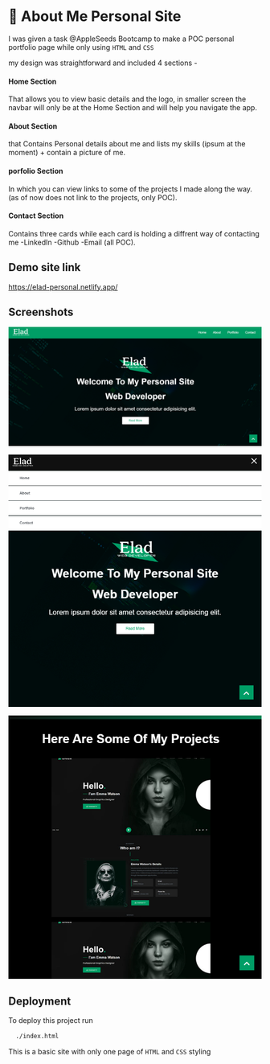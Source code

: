 
# 🚀 About Me Personal Site
I was given a task @AppleSeeds Bootcamp to make a POC personal portfolio page while only using ```HTML``` and ```CSS```

my design was straightforward and included 4 sections -


#### Home Section 
That allows you to view basic details and the logo, in smaller screen the navbar will only be at the Home Section and will help you navigate the app.

#### About Section
that Contains Personal details about me and lists my skills (ipsum at the moment) + contain a picture of me.

#### porfolio Section
In which you can view links to some of the projects I made along the way.(as of now does not link to the projects, only POC).

#### Contact Section
Contains three cards while each card is holding a diffrent way of contacting me -LinkedIn -Github -Email (all POC).


## Demo site link

https://elad-personal.netlify.app/


## Screenshots

![Alt text](assets/images/Screenshot1.png?raw=true "Title")

![plot](./assets/images/Screenshot2.png)

![plot](./assets/images/Screenshot3.png)


## Deployment

To deploy this project run

```bash
  ./index.html
```
This is a basic site with only one page of ```HTML``` and ```CSS``` styling

